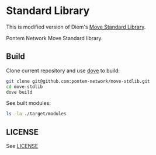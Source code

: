 # Standard Library

This is modified version of Diem's [Move Standard Library](https://github.com/diem/diem/tree/main/language/diem-framework).

Pontem Network Move Standard library.

## Build

Clone current repository and use [dove](https://github.com/pontem-network/move-tools#dove) to build:

```sh
git clone git@github.com:pontem-network/move-stdlib.git
cd move-stdlib
dove build
```

See built modules:

```sh
ls -la ./target/modules
```

## LICENSE

See [LICENSE](./LICENSE)


